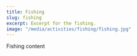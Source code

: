 ```yaml
---
title: Fishing
slug: fishing
excerpt: Excerpt for the fishing.
image: "/media/activities/fishing/fishing.jpg"
---
```

Fishing content